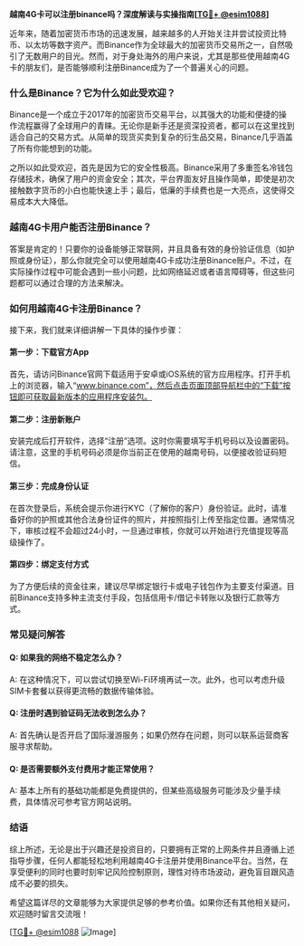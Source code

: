 **越南4G卡可以注册binance吗？深度解读与实操指南[[TG💪+ @esim1088](https://t.me/s/esim1088)]**

近年来，随着加密货币市场的迅速发展，越来越多的人开始关注并尝试投资比特币、以太坊等数字资产。而Binance作为全球最大的加密货币交易所之一，自然吸引了无数用户的目光。然而，对于身处海外的用户来说，尤其是那些使用越南4G卡的朋友们，是否能够顺利注册Binance成为了一个普遍关心的问题。

### **什么是Binance？它为什么如此受欢迎？**

Binance是一个成立于2017年的加密货币交易平台，以其强大的功能和便捷的操作流程赢得了全球用户的青睐。无论你是新手还是资深投资者，都可以在这里找到适合自己的交易方式。从简单的现货买卖到复杂的衍生品交易，Binance几乎涵盖了所有你能想到的功能。

之所以如此受欢迎，首先是因为它的安全性极高。Binance采用了多重签名冷钱包存储技术，确保了用户的资金安全；其次，平台界面友好且操作简单，即使是初次接触数字货币的小白也能快速上手；最后，低廉的手续费也是一大亮点，这使得交易成本大大降低。

### **越南4G卡用户能否注册Binance？**

答案是肯定的！只要你的设备能够正常联网，并且具备有效的身份验证信息（如护照或身份证），那么你就完全可以使用越南4G卡成功注册Binance账户。不过，在实际操作过程中可能会遇到一些小问题，比如网络延迟或者语言障碍等，但这些问题都可以通过合理的方法来解决。

### **如何用越南4G卡注册Binance？**

接下来，我们就来详细讲解一下具体的操作步骤：

#### **第一步：下载官方App**
首先，请访问Binance官网下载适用于安卓或iOS系统的官方应用程序。打开手机上的浏览器，输入“www.binance.com”，然后点击页面顶部导航栏中的“下载”按钮即可获取最新版本的应用程序安装包。

#### **第二步：注册新账户**
安装完成后打开软件，选择“注册”选项。这时你需要填写手机号码以及设置密码。请注意，这里的手机号码必须是你当前正在使用的越南号码，以便接收验证码短信。

#### **第三步：完成身份认证**
在首次登录后，系统会提示你进行KYC（了解你的客户）身份验证。此时，请准备好你的护照或其他合法身份证件的照片，并按照指引上传至指定位置。通常情况下，审核过程不会超过24小时，一旦通过审核，你就可以开始进行充值提现等高级操作了。

#### **第四步：绑定支付方式**
为了方便后续的资金往来，建议尽早绑定银行卡或电子钱包作为主要支付渠道。目前Binance支持多种主流支付手段，包括信用卡/借记卡转账以及银行汇款等方式。

### **常见疑问解答**

#### **Q: 如果我的网络不稳定怎么办？**
A: 在这种情况下，可以尝试切换至Wi-Fi环境再试一次。此外，也可以考虑升级SIM卡套餐以获得更流畅的数据传输体验。

#### **Q: 注册时遇到验证码无法收到怎么办？**
A: 首先确认是否开启了国际漫游服务；如果仍然存在问题，则可以联系运营商客服寻求帮助。

#### **Q: 是否需要额外支付费用才能正常使用？**
A: 基本上所有的基础功能都是免费提供的，但某些高级服务可能涉及少量手续费，具体情况可参考官方网站说明。

### **结语**

综上所述，无论是出于兴趣还是投资目的，只要拥有正常的上网条件并且遵循上述指导步骤，任何人都能轻松地利用越南4G卡注册并使用Binance平台。当然，在享受便利的同时也要时刻牢记风险控制原则，理性对待市场波动，避免盲目跟风造成不必要的损失。

希望这篇详尽的文章能够为大家提供足够的参考价值。如果你还有其他相关疑问，欢迎随时留言交流哦！

[[TG💪+ @esim1088](https://t.me/s/esim1088) ![Image](https://i.postimg.cc/4NQfJmqS/Snipaste-2025-05-13-00-14-12.png)]